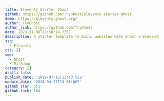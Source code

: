 ```yaml
---
title: Eleventy Starter Ghost
github: https://github.com/TryGhost/eleventy-starter-ghost
demo: https://eleventy.ghost.org/
author: TryGhost
author_link: https://github.com/TryGhost
date: 2023-11-30T13:58:14.775Z
description: A starter template to build websites with Ghost & Eleventy
ssg:
  - Eleventy
css: []
cms:
  - Ghost
  - Markdown
category: []
draft: false
publish_date: '2019-07-15T11:43:52Z'
update_date: '2024-04-25T19:31:06Z'
github_star: 351
github_fork: 164
---
```


